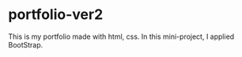 # portfolio-ver2
This is my portfolio made with html, css. In this mini-project, I applied BootStrap.
